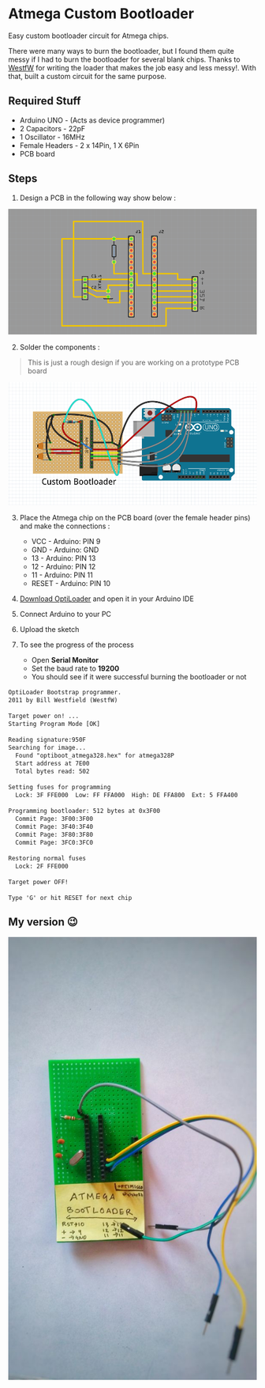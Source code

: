 # Atmega Custom Bootloader
Easy custom bootloader circuit for Atmega chips.

There were many ways to burn the bootloader, but I found them quite messy if I had to burn the bootloader for several blank chips. Thanks to [WestfW](https://github.com/WestfW) for writing the loader that makes the job easy and less messy!. With that, built a custom circuit for the same purpose.


## Required Stuff

* Arduino UNO - (Acts as device programmer)
* 2 Capacitors - 22pF
* 1 Oscillator - 16MHz
* Female Headers - 2 x 14Pin, 1 X 6Pin
* PCB board

## Steps

1. Design a PCB in the following way show below :

![PCB](https://github.com/alshell7/AtmegaCustomBootloader/blob/master/CustomBootloader_pcb.png "PCB")

2. Solder the components :
> This is just a rough design if you are working on a prototype PCB board

![Connections](https://github.com/alshell7/AtmegaCustomBootloader/blob/master/Connections.PNG "Connections")

3. Place the Atmega chip on the PCB board (over the female header pins) and make the connections :
    * VCC - Arduino: PIN 9
    * GND - Arduino: GND
    * 13 - Arduino: PIN 13
    * 12 - Arduino: PIN 12
    * 11 - Arduino: PIN 11
    * RESET - Arduino: PIN 10

4. [Download OptiLoader](https://github.com/WestfW/OptiLoader/archive/master.zip) and open it in your Arduino IDE

5. Connect Arduino to your PC

6. Upload the sketch

7. To see the progress of the process 
    * Open **Serial Monitor**
    * Set the baud rate to **19200**
    * You should see if it were successful burning the bootloader or not
```
OptiLoader Bootstrap programmer.
2011 by Bill Westfield (WestfW)

Target power on! ...
Starting Program Mode [OK]

Reading signature:950F
Searching for image...
  Found "optiboot_atmega328.hex" for atmega328P
  Start address at 7E00
  Total bytes read: 502

Setting fuses for programming
  Lock: 3F FFE000  Low: FF FFA000  High: DE FFA800  Ext: 5 FFA400

Programming bootloader: 512 bytes at 0x3F00
  Commit Page: 3F00:3F00
  Commit Page: 3F40:3F40
  Commit Page: 3F80:3F80
  Commit Page: 3FC0:3FC0

Restoring normal fuses
  Lock: 2F FFE000

Target power OFF!

Type 'G' or hit RESET for next chip
```


## My version :wink:
![Custom](https://github.com/alshell7/AtmegaCustomBootloader/blob/master/CustomMade.jpeg "Custom")
